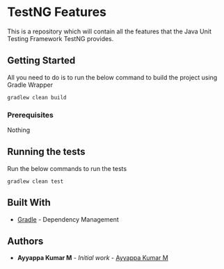 # TestNG Features

This is a repository which will contain all the features that the Java Unit Testing Framework TestNG 
provides. 

## Getting Started

All you need to do is to run the below command to build the project using Gradle Wrapper

```
gradlew clean build
```

### Prerequisites

Nothing


## Running the tests

Run the below commands to run the tests

```
gradlew clean test
```


## Built With

* [Gradle](https://gradle.org/) - Dependency Management



## Authors

* **Ayyappa Kumar M** - *Initial work* - [Ayyappa Kumar M](https://github.com/ayyappamotamarry/ayyappamotamarry)